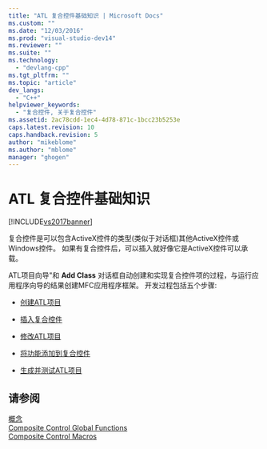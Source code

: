 ```yaml
---
title: "ATL 复合控件基础知识 | Microsoft Docs"
ms.custom: ""
ms.date: "12/03/2016"
ms.prod: "visual-studio-dev14"
ms.reviewer: ""
ms.suite: ""
ms.technology: 
  - "devlang-cpp"
ms.tgt_pltfrm: ""
ms.topic: "article"
dev_langs: 
  - "C++"
helpviewer_keywords: 
  - "复合控件, 关于复合控件"
ms.assetid: 2ac78cdd-1ec4-4d78-871c-1bcc23b5253e
caps.latest.revision: 10
caps.handback.revision: 5
author: "mikeblome"
ms.author: "mblome"
manager: "ghogen"
---
```

# ATL 复合控件基础知识
[!INCLUDE[vs2017banner](../assembler/inline/includes/vs2017banner.md)]

复合控件是可以包含ActiveX控件的类型\(类似于对话框\)其他ActiveX控件或Windows控件。  如果有复合控件后，可以插入就好像它是ActiveX控件可以承载。  
  
 ATL项目向导"和 **Add Class** 对话框自动创建和实现复合控件项的过程，与运行应用程序向导的结果创建MFC应用程序框架。  开发过程包括五个步骤:  
  
-   [创建ATL项目](../atl/reference/creating-an-atl-project.md)  
  
-   [插入复合控件](../atl/inserting-a-composite-control.md)  
  
-   [修改ATL项目](../atl/modifying-the-atl-project.md)  
  
-   [将功能添加到复合控件](../atl/adding-functionality-to-the-composite-control.md)  
  
-   [生成并测试ATL项目](../atl/building-and-testing-the-atl-project.md)  
  
## 请参阅  
 [概念](../atl/active-template-library-atl-concepts.md)   
 [Composite Control Global Functions](../atl/reference/composite-control-global-functions.md)   
 [Composite Control Macros](../atl/reference/composite-control-macros.md)